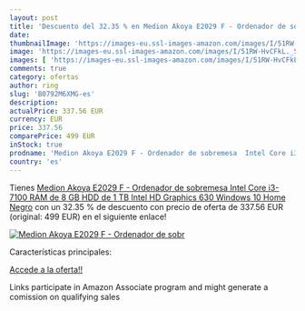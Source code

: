 ```yaml
---
layout: post
title: 'Descuento del 32.35 % en Medion Akoya E2029 F - Ordenador de sobr'
date: 
thumbnailImage: 'https://images-eu.ssl-images-amazon.com/images/I/51RW-HvCFkL._SL200_.jpg'
image: 'https://images-eu.ssl-images-amazon.com/images/I/51RW-HvCFkL._SL200_.jpg'
images: [ 'https://images-eu.ssl-images-amazon.com/images/I/51RW-HvCFkL._SL200_.jpg' ]
comments: true
category: ofertas
author: ring
slug: 'B0792M6XMG-es'
description:
actualPrice: 337.56 EUR
currency: EUR
price: 337.56
comparePrice: 499 EUR
inStock: true
prodname: 'Medion Akoya E2029 F - Ordenador de sobremesa  Intel Core i3-7100  RAM de 8 GB  HDD de 1 TB  Intel HD Graphics 630  Windows 10 Home   Negro'
country: 'es'
---
```


Tienes [Medion Akoya E2029 F - Ordenador de sobremesa  Intel Core i3-7100  RAM de 8 GB  HDD de 1 TB  Intel HD Graphics 630  Windows 10 Home   Negro](https://www.amazon.es/dp/B0792M6XMG/?tag=tolees-21) con un 32.35 % de descuento con precio de oferta de 337.56 EUR (original: 499 EUR) en el siguiente enlace!

[![Medion Akoya E2029 F - Ordenador de sobr](https://images-eu.ssl-images-amazon.com/images/I/51RW-HvCFkL._SL200_.jpg)](https://www.amazon.es/dp/B0792M6XMG/?tag=tolees-21)

Características principales:


[Accede a la oferta!!](https://www.amazon.es/dp/B0792M6XMG/?tag=tolees-21)

Links participate in Amazon Associate program and might generate a comission on qualifying sales


